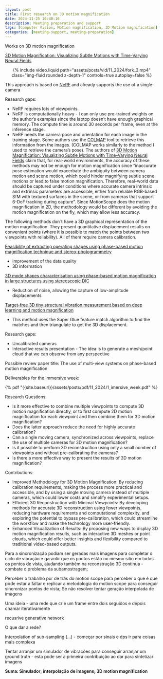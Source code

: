 ```yaml
---
layout: post
title: First research on 3D motion magnification
date: 2024-11-25 16:40:16
description: Meeting preparation and support
tags: [Computer Vision, Motion magnification, 3D Motion magnification]
categories: [meeting-support, meeting-preparation]
---
```


Works on 3D motion magnification

[3D Motion Magnification: Visualizing Subtle Motions with Time-Varying Neural Fields](https://3d-motion-magnification.github.io/)

<div class="col-sm mt-3 mt-md-0" style="text-align: center">
    {% include video.liquid path="assets/posts/vid/11_2024/fork_3.mp4" class="img-fluid rounded z-depth-1" controls=true autoplay=false %}
</div>

This approach is based on [NeRF](https://www.matthewtancik.com/nerf) and already supports the use of a single-camera

Research gaps:

- NeRF requires lots of viewpoints.
- NeRF is computationally heavy - I can only use pre-trained weights on the author’s examples since the laptop doesn’t have enough graphical memory. The compute time is around 30 seconds per frame, even at the inference stage.
- NeRF needs the camera pose and orientation for each image in the training stage. Some authors use the [COLMAP](https://colmap.github.io/) tool to retrieve this information from the images. (COLMAP works similarly to the method I used to retrieve the camera’s pose). The authors of [3D Motion Magnification: Visualizing Subtle Motions with Time-Varying Neural Fields](https://3d-motion-magnification.github.io/) claim that, for real-world environments, the accuracy of these methods may not be enough for motion magnification since “inaccurate pose estimation would exacerbate the ambiguity between camera motion and scene motion, which could hinder magnifying subtle scene motions or lead to false motion magnification. Therefore, real-world data should be captured under conditions where accurate camera intrinsic and extrinsic parameters are accessible, either from reliable RGB-based SfM with textured surfaces in the scene, or from cameras that support 6-DoF tracking during capture”.
Since MotionScope does the motion magnification in 2D, the methodology would be different by avoiding the motion magnification on the fly, which may allow less accuracy.

The following methods don´t have a 3D graphical representation of the motion magnification. They present quantitative displacement results on convenient points (where it is possible to match the points between two viewpoints with reliability). All of them require camera calibration.

[Feasibility of extracting operating shapes using phase-based motion magnification technique and stereo-photogrammetry](https://doi.org/10.1016/j.jsv.2017.06.003)

- Improvement of the data quality
- 3D information

[3D mode shapes characterisation using phase-based motion magnification in large structures using stereoscopic DIC](https://doi.org/10.1016/j.ymssp.2018.02.006)

- Reduction of noise, allowing the capture of low-amplitude displacements

[Target-free 3D tiny structural vibration measurement based on deep learning and motion magnification](https://doi.org/10.1016/j.jsv.2022.117244)

- This method uses the Super Glue feature match algorithm to find the matches and then triangulate to get the 3D displacement.

Research gaps:

- Uncalibrated cameras
- Interactive results presentation - The idea is to generate a mesh/point cloud that we can observe from any perspective

Possible review paper title: The use of multi-view systems on phase-based motion magnification

Deliverables for the immersive week:

{% pdf "{{site.baseurl}}/assets/posts/pdf/11_2024/1_imersive_week.pdf" %}

Research Questions:

- Is it more effective to combine multiple viewpoints to compute 3D motion magnification directly, or to first compute 2D motion magnification for each viewpoint and then combine them for 3D motion magnification?
- Does the latter approach reduce the need for highly accurate calibration?
- Can a single moving camera, synchronized across viewpoints, replace the use of multiple cameras for 3D motion magnification?
- Is it possible to perform 3D reconstruction using only a small number of viewpoints and without pre-calibrating the cameras?
- Is there a more effective way to present the results of 3D motion magnification?

Contributions:

- Improved Methodology for 3D Motion Magnification: By reducing calibration requirements, making the process more practical and accessible, and by using a single moving camera instead of multiple cameras, which could lower costs and simplify experimental setups.
- Efficient 3D Reconstruction with Minimal Viewpoints: By developing methods for accurate 3D reconstruction using fewer viewpoints, reducing hardware requirements and computational complexity, and exploring the potential to bypass pre-calibration, which could streamline the workflow and make the technology more user-friendly.
- Enhanced Visualization of Results: By proposing new ways to display 3D motion magnification results, such as interactive 3D meshes or point clouds, which could offer better insights and flexibility compared to traditional video-based outputs.

Para a sincronização podiam ser geradas mais imagens para completar o ciclo de vibração e garantir que os pontos estão no mesmo sitio em todos os pontos de vista, ajudando também na reconstrução 3D continua - combate o problema da subamostragem;

Perceber o trabalho por de trás do motion scope para perceber o que é que pode estar a faltar e replicar a metodologia do motion scope para conseguir sincronizar pontos de vista; Se não resolver tentar geração interpolada de imagens

Uma ideia - uma rede que crie um frame entre dois seguidos e depois chamar iterativamente

recusrive generative network

O que dar a rede?

Interpolation of sub-sampling (…) - começar por sinais e dps ir para coisas mais complexa

Tentar arranjar um simulador de vibrações para conseguir arranjar um ground truth - esta pode ser a primeira contribuição ao dar para sintetizar imagens

**Suma:  Simulador; interpolação de imagens; 3D motion magnification**